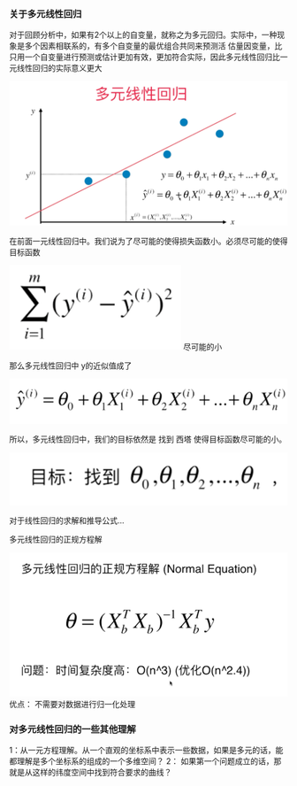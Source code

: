 ### 关于多元线性回归


对于回顾分析中，如果有2个以上的自变量，就称之为多元回归。实际中，一种现象是多个因素相联系的，有多个自变量的最优组合共同来预测活
估量因变量，比只用一个自变量进行预测或估计更加有效，更加符合实际，因此多元线性回归比一元线性回归的实际意义更大

![img_1.png](img/linearRegression/img_1.png)

在前面一元线性回归中。我们说为了尽可能的使得损失函数小。必须尽可能的使得目标函数

![img_2.png](img/linearRegression/img_2.png) 尽可能的小

那么多元线性回归中 y的近似值成了

![img_3.png](img/linearRegression/img_3.png)

所以，多元线性回归中，我们的目标依然是 找到 西塔 使得目标函数尽可能的小。

![img_4.png](img/linearRegression/img_4.png)

对于线性回归的求解和推导公式...

多元线性回归的正规方程解

![img_7.png](img/linearRegression/img_7.png)
优点： 不需要对数据进行归一化处理


### 对多元线性回归的一些其他理解

1：从一元方程理解。从一个直观的坐标系中表示一些数据，如果是多元的话，能都理解是多个坐标系的组成的一个多维空间？
2： 如果第一个问题成立的话，那就是从这样的纬度空间中找到符合要求的曲线？
